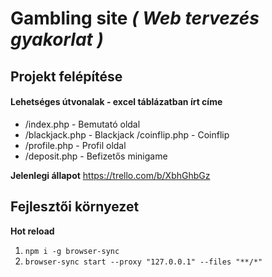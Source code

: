 # Gambling site _( Web tervezés gyakorlat )_

## Projekt felépítése

#### Lehetséges útvonalak - excel táblázatban írt címe

-   /index.php - Bemutató oldal
-   /blackjack.php - Blackjack /coinflip.php - Coinflip
-   /profile.php - Profil oldal
-   /deposit.php - Befizetős minigame

**Jelenlegi állapot**
https://trello.com/b/XbhGhbGz

## Fejlesztői környezet

**Hot reload**

1.  `npm i -g browser-sync`
2.  `browser-sync start --proxy "127.0.0.1" --files "**/*"`
